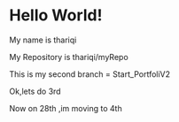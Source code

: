 # Hello World!

My name is thariqi

My Repository is thariqi/myRepo

This is my second branch = Start_PortfoliV2 

Ok,lets do 3rd

Now on 28th ,im moving to 4th
